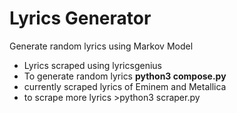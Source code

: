 # Lyrics Generator
 Generate random lyrics using Markov Model 
 
 * Lyrics scraped using lyricsgenius 
 * To generate random lyrics **python3 compose.py**
 * currently scraped lyrics of Eminem and Metallica
 * to scrape more lyrics >python3 scraper.py 
